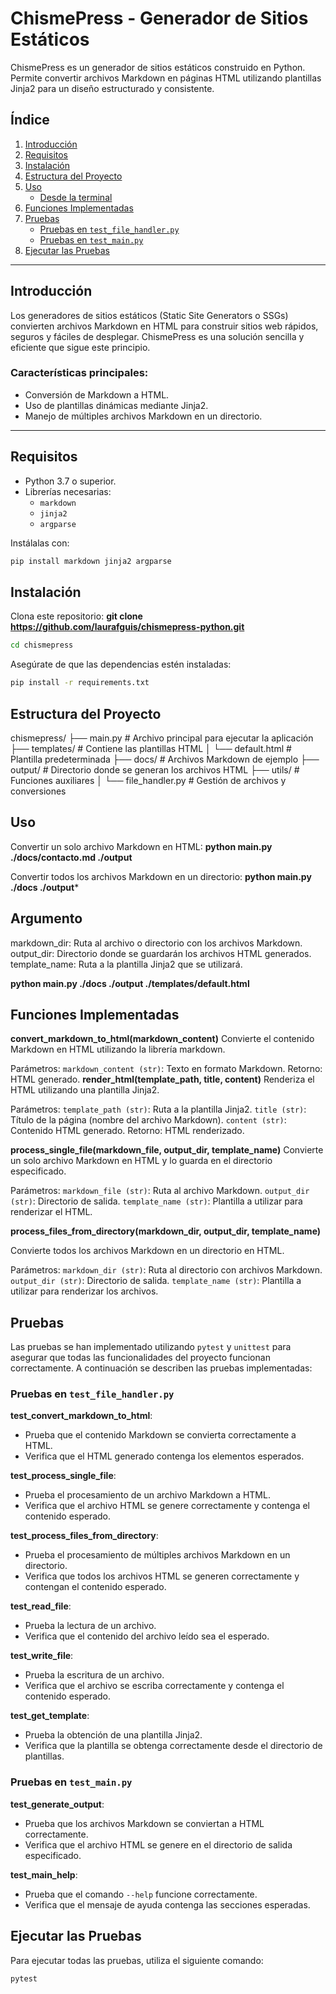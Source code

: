 # ChismePress - Generador de Sitios Estáticos

ChismePress es un generador de sitios estáticos construido en Python. Permite convertir archivos Markdown en páginas HTML utilizando plantillas Jinja2 para un diseño estructurado y consistente.

## Índice

1. [Introducción](#introducción)
2. [Requisitos](#requisitos)
3. [Instalación](#instalación)
4. [Estructura del Proyecto](#estructura-del-proyecto)
5. [Uso](#uso)
   - [Desde la terminal](#desde-la-terminal)
6. [Funciones Implementadas](#funciones-implementadas)
7. [Pruebas](#pruebas)
   - [Pruebas en `test_file_handler.py`](#pruebas-en-test_file_handlerpy)
   - [Pruebas en `test_main.py`](#pruebas-en-test_mainpy)
8. [Ejecutar las Pruebas](#ejecutar-las-pruebas)

---

## Introducción

Los generadores de sitios estáticos (Static Site Generators o SSGs) convierten archivos Markdown en HTML para construir sitios web rápidos, seguros y fáciles de desplegar. ChismePress es una solución sencilla y eficiente que sigue este principio.

### Características principales:

- Conversión de Markdown a HTML.
- Uso de plantillas dinámicas mediante Jinja2.
- Manejo de múltiples archivos Markdown en un directorio.

---

## Requisitos

- Python 3.7 o superior.
- Librerías necesarias:
  - `markdown`
  - `jinja2`
  - `argparse`

Instálalas con:

```bash
pip install markdown jinja2 argparse
```

## Instalación
Clona este repositorio:
**git clone https://github.com/laurafguis/chismepress-python.git**

```bash
cd chismepress
```

Asegúrate de que las dependencias estén instaladas:
```bash
pip install -r requirements.txt
```

## Estructura del Proyecto

chismepress/
├── main.py              # Archivo principal para ejecutar la aplicación
├── templates/           # Contiene las plantillas HTML
│   └── default.html     # Plantilla predeterminada
├── docs/                # Archivos Markdown de ejemplo
├── output/              # Directorio donde se generan los archivos HTML
├── utils/               # Funciones auxiliares
│   └── file_handler.py  # Gestión de archivos y conversiones

## Uso
Convertir un solo archivo Markdown en HTML:
**python main.py ./docs/contacto.md ./output**

Convertir todos los archivos Markdown en un directorio:
**python main.py ./docs ./output***

## Argumento
markdown_dir: Ruta al archivo o directorio con los archivos Markdown.
output_dir: Directorio donde se guardarán los archivos HTML generados.
template_name: Ruta a la plantilla Jinja2 que se utilizará.

**python main.py ./docs ./output ./templates/default.html**


## Funciones Implementadas

**convert_markdown_to_html(markdown_content)**
Convierte el contenido Markdown en HTML utilizando la librería markdown.

Parámetros:
        `markdown_content (str)`: Texto en formato Markdown.
Retorno:
        HTML generado.
**render_html(template_path, title, content)**
Renderiza el HTML utilizando una plantilla Jinja2.

Parámetros:
        `template_path (str)`: Ruta a la plantilla Jinja2.
        `title (str)`: Título de la página (nombre del archivo Markdown).
        `content (str)`: Contenido HTML generado.
Retorno:
        HTML renderizado.
        
**process_single_file(markdown_file, output_dir, template_name)**
Convierte un solo archivo Markdown en HTML y lo guarda en el directorio especificado.

Parámetros:
        `markdown_file (str)`: Ruta al archivo Markdown.
        `output_dir (str)`: Directorio de salida.
        `template_name (str)`: Plantilla a utilizar para renderizar el HTML.

**process_files_from_directory(markdown_dir, output_dir, template_name)**

Convierte todos los archivos Markdown en un directorio en HTML.

Parámetros:
        `markdown_dir (str)`: Ruta al directorio con archivos Markdown.
        `output_dir (str)`: Directorio de salida.
        `template_name (str)`: Plantilla a utilizar para renderizar los archivos.

## Pruebas

Las pruebas se han implementado utilizando `pytest` y `unittest` para asegurar que todas las funcionalidades del proyecto funcionan correctamente. A continuación se describen las pruebas implementadas:

### Pruebas en `test_file_handler.py`

**test_convert_markdown_to_html**:
- Prueba que el contenido Markdown se convierta correctamente a HTML.
- Verifica que el HTML generado contenga los elementos esperados.

**test_process_single_file**:
- Prueba el procesamiento de un archivo Markdown a HTML.
- Verifica que el archivo HTML se genere correctamente y contenga el contenido esperado.

**test_process_files_from_directory**:
- Prueba el procesamiento de múltiples archivos Markdown en un directorio.
- Verifica que todos los archivos HTML se generen correctamente y contengan el contenido esperado.

**test_read_file**:
- Prueba la lectura de un archivo.
- Verifica que el contenido del archivo leído sea el esperado.

**test_write_file**:
- Prueba la escritura de un archivo.
- Verifica que el archivo se escriba correctamente y contenga el contenido esperado.

**test_get_template**:
- Prueba la obtención de una plantilla Jinja2.
- Verifica que la plantilla se obtenga correctamente desde el directorio de plantillas.

### Pruebas en `test_main.py`

**test_generate_output**:
- Prueba que los archivos Markdown se conviertan a HTML correctamente.
- Verifica que el archivo HTML se genere en el directorio de salida especificado.

**test_main_help**:
- Prueba que el comando `--help` funcione correctamente.
- Verifica que el mensaje de ayuda contenga las secciones esperadas.

## Ejecutar las Pruebas

Para ejecutar todas las pruebas, utiliza el siguiente comando:
```bash
pytest
```

